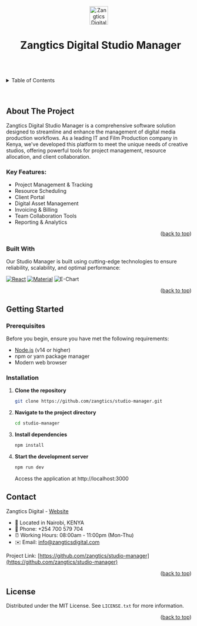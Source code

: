 <a name="readme-top"></a>

<!-- PROJECT LOGO -->
<br />
<div align="left" >
<center>
      <a href="https://www.zangticsdigital.com" align="center">
        <img src="public/zangtics-logo.png" alt="Zangtics Digital Logo" width="50" height="50">
      </a>    
</center>
<center>
       <h1 style="display: inline-block; margin-left: 10px;">Zangtics Digital Studio Manager</h1>
</center>
</div>
<br />

<br />
<br />
<!-- TABLE OF CONTENTS -->
<details  align="left">
  <summary>Table of Contents</summary>
  <ol>
    <li>
      <a href="#about-the-project">About The Project</a>
      <ul>
        <li><a href="#built-with">Built With</a></li>
      </ul>
    </li>
    <li>
      <a href="#getting-started">Getting Started</a>
      <ul>
        <li><a href="#prerequisites">Prerequisites</a></li>
        <li><a href="#installation">Installation</a></li>
      </ul>
    </li>    
    <li><a href="#features">Key Features</a></li>
    <li><a href="#license">License</a></li>    
    <li><a href="#contact">Contact</a></li>
  </ol>
</details>
<br />
<br />

## About The Project

Zangtics Digital Studio Manager is a comprehensive software solution designed to streamline and enhance the management of digital media production workflows. As a leading IT and Film Production company in Kenya, we've developed this platform to meet the unique needs of creative studios, offering powerful tools for project management, resource allocation, and client collaboration.

### Key Features:
- Project Management & Tracking
- Resource Scheduling
- Client Portal
- Digital Asset Management
- Invoicing & Billing
- Team Collaboration Tools
- Reporting & Analytics

<p align="right">(<a href="#readme-top">back to top</a>)</p>

### Built With

Our Studio Manager is built using cutting-edge technologies to ensure reliability, scalability, and optimal performance:

[![React][React.js]][React-url]
[![Material][Material]][React-url]
![E-Chart][Apache-chart]

<p align="right">(<a href="#readme-top">back to top</a>)</p>

## Getting Started

### Prerequisites

Before you begin, ensure you have met the following requirements:

- [Node.js](https://nodejs.org/) (v14 or higher)
- npm or yarn package manager
- Modern web browser

### Installation

1. **Clone the repository**
   ```sh
   git clone https://github.com/zangtics/studio-manager.git
   ```
2. **Navigate to the project directory**
   ```sh
   cd studio-manager
   ```
3. **Install dependencies**
   ```sh
   npm install
   ```
4. **Start the development server**
   ```sh
   npm run dev
   ```
   Access the application at http://localhost:3000

## Contact

Zangtics Digital - [Website](https://www.zangticsdigital.com)
- 📍 Located in Nairobi, KENYA
- 📱 Phone: +254 700 579 704
- ⏰ Working Hours: 08:00am - 11:00pm (Mon-Thu)
- ✉️ Email: info@zangticsdigital.com

Project Link: [https://github.com/zangtics/studio-manager](https://github.com/zangtics/studio-manager)

<p align="right">(<a href="#readme-top">back to top</a>)</p>

## License

Distributed under the MIT License. See `LICENSE.txt` for more information.

<p align="right">(<a href="#readme-top">back to top</a>)</p>

<!-- MARKDOWN LINKS & IMAGES -->
[React.js]: https://img.shields.io/badge/React-20232A?style=for-the-badge&logo=react&logoColor=61DAFB
[React-url]: https://reactjs.org/
[Material]: https://img.shields.io/badge/Material%20UI-007FFF?style=for-the-badge&logo=mui&logoColor=white
[Apache-chart]: https://img.shields.io/badge/echart-4.7.0-green
